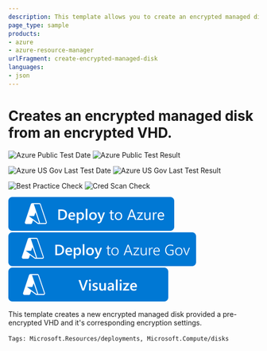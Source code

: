 ```yaml
---
description: This template allows you to create an encrypted managed disk using an existing encrypted VHD and encryption settings.
page_type: sample
products:
- azure
- azure-resource-manager
urlFragment: create-encrypted-managed-disk
languages:
- json
---
```

# Creates an encrypted managed disk from an encrypted VHD.

![Azure Public Test Date](https://azurequickstartsservice.blob.core.windows.net/badges/quickstarts/microsoft.compute/create-encrypted-managed-disk/PublicLastTestDate.svg)
![Azure Public Test Result](https://azurequickstartsservice.blob.core.windows.net/badges/quickstarts/microsoft.compute/create-encrypted-managed-disk/PublicDeployment.svg)

![Azure US Gov Last Test Date](https://azurequickstartsservice.blob.core.windows.net/badges/quickstarts/microsoft.compute/create-encrypted-managed-disk/FairfaxLastTestDate.svg)
![Azure US Gov Last Test Result](https://azurequickstartsservice.blob.core.windows.net/badges/quickstarts/microsoft.compute/create-encrypted-managed-disk/FairfaxDeployment.svg)

![Best Practice Check](https://azurequickstartsservice.blob.core.windows.net/badges/quickstarts/microsoft.compute/create-encrypted-managed-disk/BestPracticeResult.svg)
![Cred Scan Check](https://azurequickstartsservice.blob.core.windows.net/badges/quickstarts/microsoft.compute/create-encrypted-managed-disk/CredScanResult.svg)

[![Deploy To Azure](https://raw.githubusercontent.com/Azure/azure-quickstart-templates/master/1-CONTRIBUTION-GUIDE/images/deploytoazure.svg?sanitize=true)](https://portal.azure.com/#create/Microsoft.Template/uri/https%3A%2F%2Fraw.githubusercontent.com%2FAzure%2Fazure-quickstart-templates%2Fmaster%2Fquickstarts%2Fmicrosoft.compute%2Fcreate-encrypted-managed-disk%2Fazuredeploy.json)  [![Deploy To Azure US Gov](https://raw.githubusercontent.com/Azure/azure-quickstart-templates/master/1-CONTRIBUTION-GUIDE/images/deploytoazuregov.svg?sanitize=true)](https://portal.azure.us/#create/Microsoft.Template/uri/https%3A%2F%2Fraw.githubusercontent.com%2FAzure%2Fazure-quickstart-templates%2Fmaster%2Fquickstarts%2Fmicrosoft.compute%2Fcreate-encrypted-managed-disk%2Fazuredeploy.json)  [![Visualize](https://raw.githubusercontent.com/Azure/azure-quickstart-templates/master/1-CONTRIBUTION-GUIDE/images/visualizebutton.svg?sanitize=true)](http://armviz.io/#/?load=https%3A%2F%2Fraw.githubusercontent.com%2FAzure%2Fazure-quickstart-templates%2Fmaster%2Fquickstarts%2Fmicrosoft.compute%2Fcreate-encrypted-managed-disk%2Fazuredeploy.json)

This template creates a new encrypted managed disk provided a pre-encrypted VHD and it's corresponding encryption settings.

`Tags: Microsoft.Resources/deployments, Microsoft.Compute/disks`
